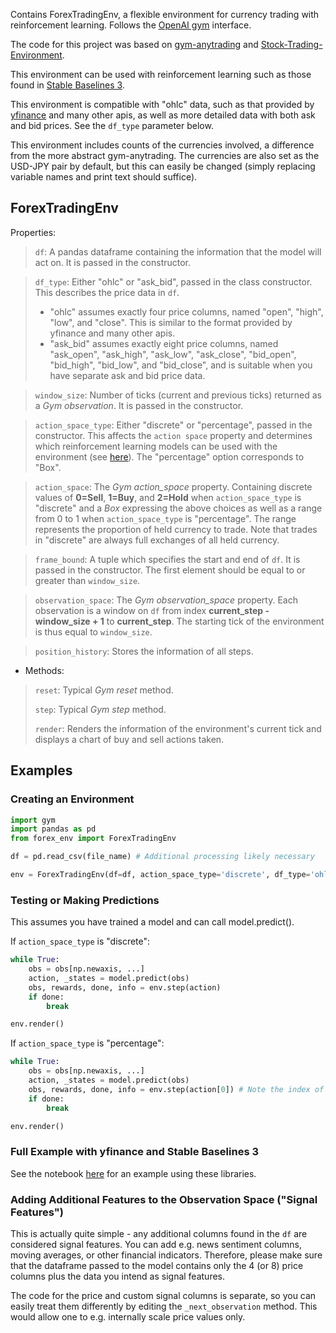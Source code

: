 Contains ForexTradingEnv, a flexible environment for currency trading with reinforcement learning. Follows the [OpenAI gym](https://www.gymlibrary.dev/) interface.

The code for this project was based on [gym-anytrading](https://github.com/AminHP/gym-anytrading) and [Stock-Trading-Environment](https://github.com/notadamking/Stock-Trading-Environment).

This environment can be used with reinforcement learning such as those found in [Stable Baselines 3](https://stable-baselines3.readthedocs.io/en/master/).

This environment is compatible with "ohlc" data, such as that provided by [yfinance](https://github.com/ranaroussi/yfinance) and many other apis, as well as more detailed data with both ask and bid prices. See the `df_type` parameter below.

This environment includes counts of the currencies involved, a difference from the more abstract gym-anytrading. The currencies are also set as the USD-JPY pair by default, but this can easily be changed (simply replacing variable names and print text should suffice).

## ForexTradingEnv

Properties:

> `df`: A pandas dataframe containing the information that the model will act on. It is passed in the constructor.

> `df_type`: Either "ohlc" or "ask_bid", passed in the class constructor. This describes the price data in `df`. 
> * "ohlc" assumes exactly four price columns, named "open", "high", "low", and "close". This is similar to the format provided by yfinance and many other apis. 
> * "ask_bid" assumes exactly eight price columns, named "ask_open", "ask_high", "ask_low", "ask_close", "bid_open", "bid_high", "bid_low", and "bid_close", and is suitable when you have separate ask and bid price data.

> `window_size`: Number of ticks (current and previous ticks) returned as a *Gym observation*. It is passed in the constructor.

> `action_space_type`: Either "discrete" or "percentage", passed in the constructor. This affects the `action space` property and determines which reinforcement learning models can be used with the environment (see [here](https://stable-baselines3.readthedocs.io/en/master/guide/algos.html)). The "percentage" option corresponds to "Box".

> `action_space`: The *Gym action_space* property. Containing discrete values of **0=Sell**, **1=Buy**, and **2=Hold** when `action_space_type` is "discrete" and a *Box* expressing the above choices as well as a range from 0 to 1 when `action_space_type` is "percentage". The range represents the proportion of held currency to trade. Note that trades in "discrete" are always full exchanges of all held currency.

> `frame_bound`: A tuple which specifies the start and end of `df`. It is passed in the constructor. The first element should be equal to or greater than `window_size`.

> `observation_space`: The *Gym observation_space* property. Each observation is a window on `df` from index **current_step - window_size + 1** to **current_step**. The starting tick of the environment is thus equal to `window_size`. 

> `position_history`: Stores the information of all steps.

* Methods:
> `reset`: Typical *Gym reset* method.
>
> `step`: Typical *Gym step* method.
>
> `render`: Renders the information of the environment's current tick and displays a chart of buy and sell actions taken.

## Examples

### Creating an Environment

```python
import gym
import pandas as pd
from forex_env import ForexTradingEnv

df = pd.read_csv(file_name) # Additional processing likely necessary

env = ForexTradingEnv(df=df, action_space_type='discrete', df_type='ohlc', window_size=5, frame_bound=(5, len(df)))
```

### Testing or Making Predictions

This assumes you have trained a model and can call model.predict().

If `action_space_type` is "discrete":

```python
while True: 
    obs = obs[np.newaxis, ...]
    action, _states = model.predict(obs)
    obs, rewards, done, info = env.step(action)
    if done:
        break

env.render()
```

If `action_space_type` is "percentage":

```python
while True: 
    obs = obs[np.newaxis, ...]
    action, _states = model.predict(obs)
    obs, rewards, done, info = env.step(action[0]) # Note the index of [0]
    if done:
        break

env.render()
```

### Full Example with yfinance and Stable Baselines 3

See the notebook [here](https://github.com/coynestevencharles/forex_env/blob/main/example_yf_sb3.ipynb) for an example using these libraries.

### Adding Additional Features to the Observation Space ("Signal Features")

This is actually quite simple - any additional columns found in the `df` are considered signal features. You can add e.g. news sentiment columns, moving averages, or other financial indicators. Therefore, please make sure that the dataframe passed to the model contains only the 4 (or 8) price columns plus the data you intend as signal features.

The code for the price and custom signal columns is separate, so you can easily treat them differently by editing the `_next_observation` method. This would allow one to e.g. internally scale price values only.
